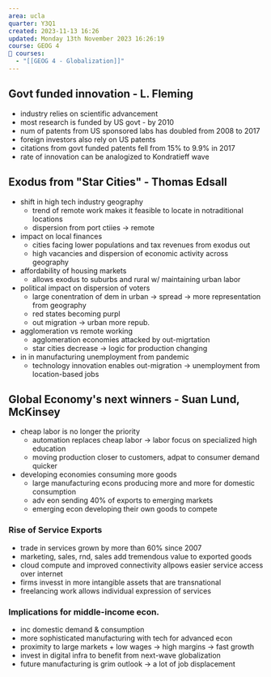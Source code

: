 ```yaml
---
area: ucla
quarter: Y3Q1
created: 2023-11-13 16:26
updated: Monday 13th November 2023 16:26:19
course: GEOG 4
📕 courses:
  - "[[GEOG 4 - Globalization]]"
---
```

## Govt funded innovation - L. Fleming
- industry relies on scientific advancement
- most research is funded by US govt - by 2010
-  num of patents from US sponsored labs has doubled from 2008 to 2017
- foreign investors also rely on US patents
- citations from govt funded patents fell from 15% to 9.9% in 2017
- rate of innovation can be analogized to Kondratieff wave

## Exodus from "Star Cities" - Thomas Edsall
- shift in high tech industry geography
	- trend of remote work makes it feasible to locate in notraditional locations
	- dispersion from port ctiies -> remote
- impact on local finances
	- cities facing lower populations and tax revenues from exodus out
	- high vacancies and dispersion of economic activity across geography
- affordability of housing markets
	- allows exodus to suburbs and rural w/ maintaining urban labor
- political impact on dispersion of voters
	- large conentration of dem in urban -> spread -> more representation from geography
	- red states becoming purpl
	- out migration -> urban more repub.
- agglomeration vs remote working
	- agglomeration economies attacked by out-migrtation
	- star cities decrease -> logic for production changing
- in in manufacturing unemployment from pandemic
	- technology innovation enables out-migration -> unemployment from location-based jobs

## Global Economy's next winners - Suan Lund, McKinsey
- cheap labor is no longer the priority
	- automation replaces cheap labor -> labor focus on specialized high education
	- moving production closer to customers, adpat to consumer demand quicker
- developing economies consuming more goods
	- large manufacturing econs producing more and more for domestic consumption
	- adv eon sending 40% of exports to emerging markets
	- emerging econ developing their own goods to compete
### Rise of Service Exports
- trade in services grown by more than 60% since 2007
- marketing, sales, rnd, sales add tremendous value to exported goods
- cloud compute and improved connectivity allpows easier service access over internet
- firms invesst in more intangible assets that are transnational
- freelancing work allows individual expression of services
### Implications for middle-income econ.
- inc domestic demand & consumption
- more sophisticated manufacturing with tech for advanced econ
- proximity to large markets + low wages -> high margins -> fast growth
- invest in digital infra to benefit from next-wave globalization
- future manufacturing is grim outlook -> a lot of job displacement
